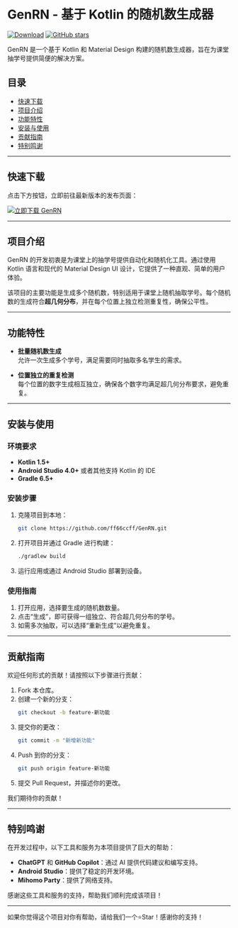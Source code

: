 
# GenRN - 基于 Kotlin 的随机数生成器

[![Download](https://img.shields.io/badge/Download-Latest%20Release-blue)](https://github.com/ff66ccff/GenRN/releases)
[![GitHub stars](https://img.shields.io/github/stars/ff66ccff/GenRN?style=social)](https://github.com/ff66ccff/GenRN/stargazers)

GenRN 是一个基于 Kotlin 和 Material Design 构建的随机数生成器，旨在为课堂抽学号提供简便的解决方案。

## 目录

- [快速下载](#快速下载)
- [项目介绍](#项目介绍)
- [功能特性](#功能特性)
- [安装与使用](#安装与使用)
- [贡献指南](#贡献指南)
- [特别鸣谢](#特别鸣谢)

---

## 快速下载

点击下方按钮，立即前往最新版本的发布页面：

[![立即下载 GenRN](https://img.shields.io/badge/Download-Latest%20Release-blue)](https://github.com/ff66ccff/GenRN/releases)

---

## 项目介绍

GenRN 的开发初衷是为课堂上的抽学号提供自动化和随机化工具。通过使用 Kotlin 语言和现代的 Material Design UI 设计，它提供了一种直观、简单的用户体验。

该项目的主要功能是生成多个随机数，特别适用于课堂上随机抽取学号。每个随机数的生成符合**超几何分布**，并在每个位置上独立检测重复性，确保公平性。

---

## 功能特性

- **批量随机数生成**  
  允许一次生成多个学号，满足需要同时抽取多名学生的需求。

- **位置独立的重复检测**  
  每个位置的数字生成相互独立，确保各个数字均满足超几何分布要求，避免重复。

---

## 安装与使用

### 环境要求

- **Kotlin 1.5+**
- **Android Studio 4.0+** 或者其他支持 Kotlin 的 IDE
- **Gradle 6.5+**

### 安装步骤

1. 克隆项目到本地：
   ```bash
   git clone https://github.com/ff66ccff/GenRN.git
   ```

2. 打开项目并通过 Gradle 进行构建：
   ```bash
   ./gradlew build
   ```

3. 运行应用或通过 Android Studio 部署到设备。

### 使用指南

1. 打开应用，选择要生成的随机数数量。
2. 点击“生成”，即可获得一组独立、符合超几何分布的学号。
3. 如需多次抽取，可以选择“重新生成”以避免重复。

---

## 贡献指南

欢迎任何形式的贡献！请按照以下步骤进行贡献：

1. Fork 本仓库。
2. 创建一个新的分支：
   ```bash
   git checkout -b feature-新功能
   ```
3. 提交你的更改：
   ```bash
   git commit -m "新增新功能"
   ```
4. Push 到你的分支：
   ```bash
   git push origin feature-新功能
   ```
5. 提交 Pull Request，并描述你的更改。

我们期待你的贡献！

---

## 特别鸣谢

在开发过程中，以下工具和服务为本项目提供了巨大的帮助：

- **ChatGPT** 和 **GitHub Copilot**：通过 AI 提供代码建议和编写支持。
- **Android Studio**：提供了稳定的开发环境。
- **Mihomo Party**：提供了网络支持。

感谢这些工具和服务的支持，帮助我们顺利完成该项目！

---

如果你觉得这个项目对你有帮助，请给我们一个⭐Star！感谢你的支持！
